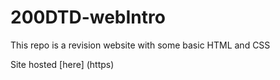 # 200DTD-webIntro

This repo is a revision website with some basic HTML and CSS

Site hosted [here] (https)